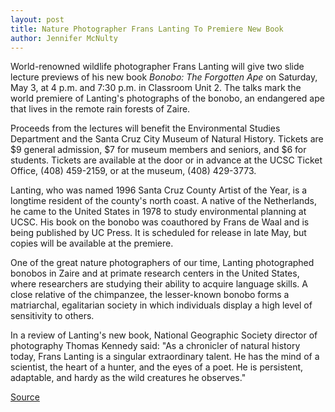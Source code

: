```yaml
---
layout: post
title: Nature Photographer Frans Lanting To Premiere New Book
author: Jennifer McNulty
---
```


World-renowned wildlife photographer Frans Lanting will give two slide lecture previews of his new book _Bonobo: The Forgotten Ape_ on Saturday, May 3, at 4 p.m. and 7:30 p.m. in Classroom Unit 2. The talks mark the world premiere of Lanting's photographs of the bonobo, an endangered ape that lives in the remote rain forests of Zaire.

Proceeds from the lectures will benefit the Environmental Studies Department and the Santa Cruz City Museum of Natural History. Tickets are $9 general admission, $7 for museum members and seniors, and $6 for students. Tickets are available at the door or in advance at the UCSC Ticket Office, (408) 459-2159, or at the museum, (408) 429-3773.

Lanting, who was named 1996 Santa Cruz County Artist of the Year, is a longtime resident of the county's north coast. A native of the Netherlands, he came to the United States in 1978 to study environmental planning at UCSC. His book on the bonobo was coauthored by Frans de Waal and is being published by UC Press. It is scheduled for release in late May, but copies will be available at the premiere.

One of the great nature photographers of our time, Lanting photographed bonobos in Zaire and at primate research centers in the United States, where researchers are studying their ability to acquire language skills. A close relative of the chimpanzee, the lesser-known bonobo forms a matriarchal, egalitarian society in which individuals display a high level of sensitivity to others.

In a review of Lanting's new book, National Geographic Society director of photography Thomas Kennedy said: "As a chronicler of natural history today, Frans Lanting is a singular extraordinary talent. He has the mind of a scientist, the heart of a hunter, and the eyes of a poet. He is persistent, adaptable, and hardy as the wild creatures he observes."

[Source](http://www1.ucsc.edu/oncampus/currents/97-04-28/lanting.htm "Permalink to Frans Lanting talk: 04-28-97")
